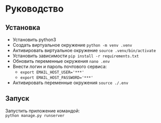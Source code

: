 # Руководство
## Установка
- Установить python3
- Создать виртуальное окружение `python -m venv .venv`
- Активировать виртуальное окружение `source .venv/bin/activate`
- Установить зависимости `pip install -r requirements.txt`
- Обновить переменные окружения `nano .env`
- Внести логин и пароль почтового сервиса:
	+ `export EMAIL_HOST_USER='***'`
	+ `export EMAIL_HOST_PASSWORD='***'`
- Активировать переменные окружения `source ./.env`
## Запуск
Запустить приложение командой:  
`python manage.py runserver`
